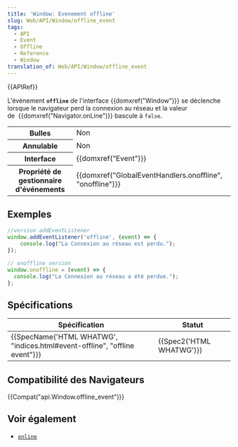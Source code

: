 ```yaml
---
title: 'Window: Evenement offline'
slug: Web/API/Window/offline_event
tags:
  - API
  - Event
  - Offline
  - Reference
  - Window
translation_of: Web/API/Window/offline_event
---
```

{{APIRef}}

L'événement **`offline`** de l'interface {{domxref("Window")}} se déclenche lorsque le navigateur perd la connexion au réseau et la valeur de  {{domxref("Navigator.onLine")}} bascule à `false`.

<table class="properties">
  <tbody>
    <tr>
      <th scope="row">Bulles</th>
      <td>Non</td>
    </tr>
    <tr>
      <th scope="row">Annulable</th>
      <td>Non</td>
    </tr>
    <tr>
      <th scope="row">Interface</th>
      <td>{{domxref("Event")}}</td>
    </tr>
    <tr>
      <th scope="row">Propriété de gestionnaire d'événements</th>
      <td>
        {{domxref("GlobalEventHandlers.onoffline", "onoffline")}}
      </td>
    </tr>
  </tbody>
</table>

## Exemples

```js
//version addEventListener
window.addEventListener('offline', (event) => {
    console.log("La Connexion au réseau est perdu.");
});

// onoffline version
window.onoffline = (event) => {
  console.log("La Connexion au réseau a été perdue.");
};
```

## Spécifications

| Spécification                                                                                        | Statut                           |
| ---------------------------------------------------------------------------------------------------- | -------------------------------- |
| {{SpecName('HTML WHATWG', "indices.html#event-offline", "offline event")}} | {{Spec2('HTML WHATWG')}} |

## Compatibilité des Navigateurs

{{Compat("api.Window.offline_event")}}

## Voir également

- [`online`](/en-US/docs/Web/API/Window/online_event)
